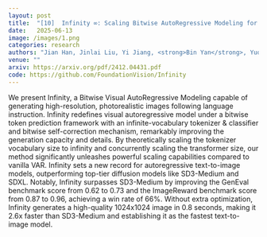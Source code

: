 ```yaml
---
layout: post
title:  "[10]  Infinity ∞: Scaling Bitwise AutoRegressive Modeling for High-Resolution Image Synthesis"
date:   2025-06-13
image: /images/1.png
categories: research
authors: "Jian Han, Jinlai Liu, Yi Jiang, <strong>Bin Yan</strong>, Yuqi Zhang, Zehuan Yuan, Bingyue Peng, Xiaobing Liu"
venue: ""
arxiv: https://arxiv.org/pdf/2412.04431.pdf
code: https://github.com/FoundationVision/Infinity
---
```


We present Infinity, a Bitwise Visual AutoRegressive Modeling capable of generating high-resolution, photorealistic images following language instruction. Infinity redefines visual autoregressive model under a bitwise token prediction framework with an infinite-vocabulary tokenizer & classifier and bitwise self-correction mechanism, remarkably improving the generation capacity and details. By theoretically scaling the tokenizer vocabulary size to infinity and concurrently scaling the transformer size, our method significantly unleashes powerful scaling capabilities compared to vanilla VAR. Infinity sets a new record for autoregressive text-to-image models, outperforming top-tier diffusion models like SD3-Medium and SDXL. Notably, Infinity surpasses SD3-Medium by improving the GenEval benchmark score from 0.62 to 0.73 and the ImageReward benchmark score from 0.87 to 0.96, achieving a win rate of 66%. Without extra optimization, Infinity generates a high-quality 1024x1024 image in 0.8 seconds, making it 2.6x faster than SD3-Medium and establishing it as the fastest text-to-image model.